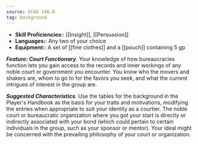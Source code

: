 ```yaml
---
source: SCAG 146.0
tag: background
---
```



- **Skill Proficiencies:**: [[Insight]], [[Persuasion]]
- **Languages:**: Any two of your choice
- **Equipment:**: A set of [[fine clothes]] and a [[pouch]] containing 5 gp


**_Feature: Court Functionary_**. Your knowledge of how bureaucracies function lets you gain access to the records and inner workings of any noble court or government you encounter. You know who the movers and shakers are, whom to go to for the favors you seek, and what the current intrigues of interest in the group are.

**_Suggested Characteristics_**. Use the tables for the  background in the Player's Handbook as the basis for your traits and motivations, modifying the entries when appropriate to suit your identity as a courtier.
The noble court or bureaucratic organization where you got your start is directly or indirectly associated with your bond (which could pertain to certain individuals in the group, such as your sponsor or mentor). Your ideal might be concerned with the prevailing philosophy of your court or organization.
